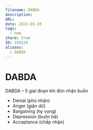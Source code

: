 ```yaml
---
filename: DABDA
description: 
URL: 
date: 2022-03-20
tags:
  - hmm
share: true
ID: 159159
aliases:
  - DABDA
---
```


# DABDA

DABDA – 5 giai đoạn khi đón nhận buồn

- Denial (phủ nhận)
- Anger (giận dữ)
- Bargaining (hy vọng)
- Depression (buồn bã)
- Acceptance (chấp nhận)
